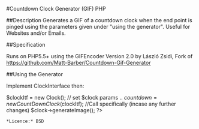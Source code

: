 #Countdown Clock Generator (GIF) PHP

##Description
Generates a GIF of a countdown clock when the end point is pinged using the parameters given under "using the generator". Useful for Websites and/or Emails.

##Specification

Runs on PHP5.5+ using the GIFEncoder Version 2.0 by László Zsidi, Fork of https://github.com/Matt-Barber/Countdown-Gif-Generator

##Using the Generator

  Implement ClockInterface then:
   
  $clockItf = new Clock();
  // set $clock params ..
  $countdown = new CountDownClock($clockItf);
  //Call specifically (incase any further changes)
  $clock->generateImage();
?>
```
*Licence:* BSD
